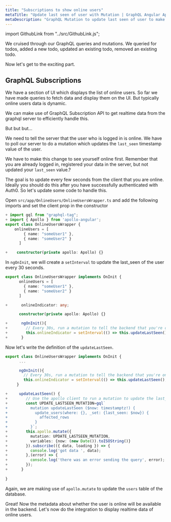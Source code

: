 ```yaml
---
title: "Subscriptions to show online users"
metaTitle: "Update last seen of user with Mutation | GraphQL Angular Apollo Tutorial"
metaDescription: "GraphQL Mutation to update last seen of user to make them available online. Use setInterval to trigger mutation every few seconds "
---
```


import GithubLink from "../src/GithubLink.js";

We cruised through our GraphQL queries and mutations. We queried for todos, added a new todo, updated an existing todo, removed an existing todo.

Now let's get to the exciting part.

GraphQL Subscriptions
---------------------

We have a section of UI which displays the list of online users. So far we have made queries to fetch data and display them on the UI. But typically online users data is dynamic.

We can make use of GraphQL Subscription API to get realtime data from the graphql server to efficiently handle this.

But but but...

We need to tell the server that the user who is logged in is online. We have to poll our server to do a mutation which updates the `last_seen` timestamp value of the user.

We have to make this change to see yourself online first. Remember that you are already logged in, registered your data in the server, but not updated your `last_seen` value.?

The goal is to update every few seconds from the client that you are online. Ideally you should do this after you have successfully authenticated with Auth0. So let's update some code to handle this. 

Open `src/app/OnlineUsers/OnlineUsersWrapper.ts` and add the following imports and set the client prop in the constructor

<GithubLink link="https://github.com/hasura/learn-graphql/blob/master/tutorials/frontend/angular-apollo/app-final/src/app/OnlineUsers/OnlineUsersWrapper.ts" text="src/app/OnlineUsers/OnlineUsersWrapper.ts" />

```typescript
+ import gql from "graphql-tag";
+ import { Apollo } from 'apollo-angular';
export class OnlineUsersWrapper {
    onlineUsers = [
        { name: "someUser1" },
        { name: "someUser2" }
      ]

+    constructor(private apollo: Apollo) {}
```

In `ngOnInit`, we will create a `setInterval` to update the last_seen of the user every 30 seconds.

```typescript
export class OnlineUsersWrapper implements OnInit {
      onlineUsers = [
        { name: "someUser1" },
        { name: "someUser2" }
      ]

+      onlineIndicator: any;

      constructor(private apollo: Apollo) {}

+      ngOnInit(){
+        // Every 30s, run a mutation to tell the backend that you're online
+        this.onlineIndicator = setInterval(() => this.updateLastSeen(), 30000);
+      }

```

Now let's write the definition of the `updateLastSeen`.

```typescript
export class OnlineUsersWrapper implements OnInit {
      ...

      ngOnInit(){
        // Every 30s, run a mutation to tell the backend that you're online
        this.onlineIndicator = setInterval(() => this.updateLastSeen(), 30000);
     }

+     updateLastSeen() {
+        // Use the apollo client to run a mutation to update the last_seen value
+        const UPDATE_LASTSEEN_MUTATION=gql`
+          mutation updateLastSeen ($now: timestamptz!) {
+            update_users(where: {}, _set: {last_seen: $now}) {
+              affected_rows
+            }
+          }`;
+        this.apollo.mutate({
+          mutation: UPDATE_LASTSEEN_MUTATION,
+          variables: {now: (new Date()).toISOString()}
+        }).subscribe(({ data, loading }) => {
+          console.log('got data ', data);
+        },(error) => {
+          console.log('there was an error sending the query', error);
+        });
+      }
   
}
```

Again, we are making use of `apollo.mutate` to update the `users` table of the database.

Great! Now the metadata about whether the user is online will be available in the backend. Let's now do the integration to display realtime data of online users.
